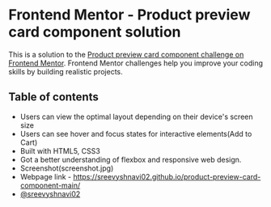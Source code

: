# Frontend Mentor - Product preview card component solution

This is a solution to the [Product preview card component challenge on Frontend Mentor](https://www.frontendmentor.io/challenges/product-preview-card-component-GO7UmttRfa). Frontend Mentor challenges help you improve your coding skills by building realistic projects. 

## Table of contents

- Users can view the optimal layout depending on their device's screen size
- Users can see hover and focus states for interactive elements(Add to Cart)
- Built with HTML5, CSS3
- Got a better understanding of flexbox and responsive web design.
- Screenshot(screenshot.jpg)
- Webpage link - https://sreevyshnavi02.github.io/product-preview-card-component-main/
- [@sreevyshnavi02](https://www.frontendmentor.io/profile/sreevyshnavi02)
